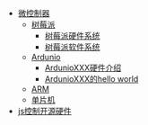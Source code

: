 * [微控制器](hardware/outline.md) 
  * [树莓派](hardware/raspberry/intro.md)
      * [树莓派硬件系统](hardware/raspberry/architecture.md)
      * [树莓派软件系统](hardware/raspberry/system.md)
  * [Ardunio](hardware/ardunio/intro.md)
      * [ArdunioXXX硬件介绍]()
      * [ArdunioXXX的hello world]()
  * [ARM]()
  * [单片机]()
* [js控制开源硬件]()